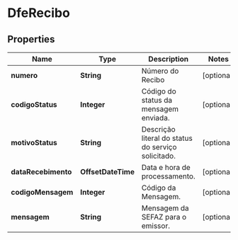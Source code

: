 

# DfeRecibo


## Properties

| Name | Type | Description | Notes |
|------------ | ------------- | ------------- | -------------|
|**numero** | **String** | Número do Recibo |  [optional] |
|**codigoStatus** | **Integer** | Código do status da mensagem enviada. |  [optional] |
|**motivoStatus** | **String** | Descrição literal do status do serviço solicitado. |  [optional] |
|**dataRecebimento** | **OffsetDateTime** | Data e hora de processamento. |  [optional] |
|**codigoMensagem** | **Integer** | Código da Mensagem. |  [optional] |
|**mensagem** | **String** | Mensagem da SEFAZ para o emissor. |  [optional] |



